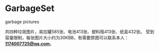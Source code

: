 # GarbageSet
garbage pictures

共四种垃圾图片，易拉罐585张、电池413张、塑料瓶413张、纸盒432张。
受到容量限制，每张图片大小约为30KBB，有需要原图可以联系本人：**1174007725@qq.com**。
